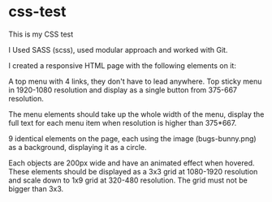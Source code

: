 # css-test
This is my CSS test

I Used SASS (scss), used modular approach and worked with Git. 

I created a responsive HTML page with the following elements on it:


A top menu with 4 links, they don't have to lead anywhere.
Top sticky menu in 1920-1080 resolution and display as a single button from 375-667 resolution.

The menu elements should take up the whole width of the menu,
display the full text for each menu item when resolution is higher than 375*667. 

9 identical elements on the page, each using the image (bugs-bunny.png) as a background, displaying it as a circle. 

Each objects are 200px wide and have an animated effect when hovered. 
These elements should be displayed as a 3x3 grid at 1080-1920 resolution and scale down to 1x9 grid at 320-480 resolution.
The grid must not be bigger than 3x3.




